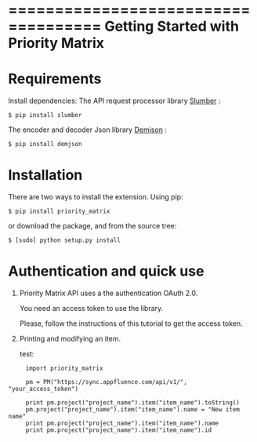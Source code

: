 ====================================
Getting Started with Priority Matrix
====================================


Requirements
============
Install dependencies:
The API request processor library [Slumber](http://slumber.readthedocs.org/en/v0.6.0/) :

  `$ pip install slumber`


The encoder and decoder Json library [Demjson](https://pypi.python.org/pypi/demjson) :

 `$ pip install demjson`



Installation
============

There are two ways to install the extension.
Using pip:

  `$ pip install priority_matrix`

or download the package, and from the source tree:

  `$ [sudo] python setup.py install`

Authentication and quick use
===============

1. Priority Matrix API uses a the authentication  OAuth 2.0.

   You need an access token to use the library.

   Please, follow the instructions of this tutorial to get the access token.

2. Printing and modifying an item.

   test:

```
     import priority_matrix

     pm = PM("https://sync.appfluence.com/api/v1/", "your_access_token")

     print pm.project("project_name").item("item_name").toString()
     pm.project("project_name").item("item_name").name = "New item name"
     print pm.project("project_name").item("item_name").name
     print pm.project("project_name").item("item_name").id
```
